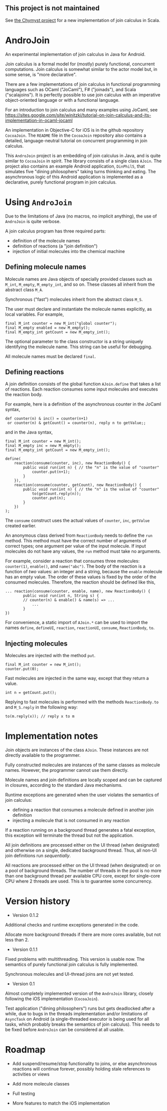 ## This project is not maintained

See [the Chymyst project](https://github.com/Chymyst/chymyst-core) for a new implementation of join calculus in Scala.

AndroJoin
=========

An experimental implementation of join calculus in Java for Android.

Join calculus is a formal model for (mostly) purely functional, concurrent computations. Join calculus is somewhat similar to the actor model but, in some sense, is "more declarative".

There are a few implementations of join calculus in functional programming languages such as OCaml ("JoCaml"), F# ("joinads"), and Scala ("scalajoins"). It is perfectly possible to use join calculus with an imperative object-oriented language or with a functional language.

For an introduction to join calculus and many examples using JoCaml, see https://sites.google.com/site/winitzki/tutorial-on-join-calculus-and-its-implementation-in-ocaml-jocaml

An implementation in Objective-C for iOS is in the github repository `CocoaJoin`. The `README` file in the `CocoaJoin` repository also contains a detailed, language-neutral tutorial on concurrent programming in join calculus.

This `AndroJoin` project is an embedding of join calculus in Java, and is quite similar to `CocoaJoin` in spirit. The library consists of a single class `AJoin`. The project also contains an example Android application, `DinPhil5`, that simulates five "dining philosophers" taking turns thinking and eating. The asynchronous logic of this Android application is implemented as a declarative, purely functional program in join calculus.

Using `AndroJoin`
===============

Due to the limitations of Java (no macros, no implicit anything), the use of `AndroJoin` is quite verbose.

A join calculus program has three required parts:

- definition of the molecule names
- definition of reactions (a "join definition")
- injection of initial molecules into the chemical machine

Defining molecule names
-----------------------

Molecule names are Java objects of specially provided classes such as `M_int`, `M_empty`, `M_empty_int`, and so on. These classes all inherit from the abstract class `M_A`.

Synchronous ("fast") molecules inherit from the abstract class `M_S`.

The user must declare and instantiate the molecule names explicitly, as local variables. For example,

	final M_int counter = new M_int("global counter");
	final M_empty enabled = new M_empty();
	final M_empty_int getCount = new M_empty_int();

The optional parameter to the class constructor is a string uniquely identifying the molecule name. This string can be useful for debugging.

All molecule names must be declared `final`.

Defining reactions
------------------

A join definition consists of the global function `AJoin.define` that takes a list of reactions. Each reaction consumes some input molecules and executes the reaction body.

For example, here is a definition of the asynchronous counter in the JoCaml syntax,

	def counter(n) & inc() = counter(n+1)
	 or counter(n) & getCount() = counter(n), reply n to getValue;;

and in the Java syntax,

	final M_int counter = new M_int();
	final M_empty inc = new M_empty();
	final M_empty_int getCount = new M_empty_int();
	
	define(
		reaction(consume(counter, inc), new ReactionBody() {
			public void run(int n) { // the "n" is the value of "counter"
				counter.put(n+1);
			}
		}), 
		reaction(consume(counter, getCount), new ReactionBody() {
			public void run(int n) { // the "n" is the value of "counter"
				to(getCount.reply(n));
				counter.put(n);
			}
		})
	);

The `consume` construct uses the actual values of `counter`, `inc`, `getValue` created earlier.

An anonymous class derived from `ReactionBody` needs to define the `run` method. This method must have the correct number of arguments of correct types; one argument per value of the input molecule. If input molecules do not have any values, the `run` method must take no arguments.

For example, consider a reaction that consumes three molecules: `counter(1)`, `enable()`, and `name("abc")`. The body of the reaction is a function of _two_ values: an integer and a string, because the `enable` molecule has an empty value. The order of these values is fixed by the order of the consumed molecules. Therefore, the reaction should be defined like this,

	... reaction(consume(counter, enable, name), new ReactionBody() {
			public void run(int n, String s) {
			// counter(n) & enable() & name(s) => ...
				...
			}
	})

For convenience, a static import of `AJoin.*` can be used to import the names `define`, `defineUI`, `reaction`, `reactionUI`, `consume`, `ReactionBody`, `to`.

Injecting molecules
-------------------

Molecules are injected with the method `put`.

	final M_int counter = new M_int();
	counter.put(0);

Fast molecules are injected in the same way, except that they return a value.

	int n = getCount.put();

Replying to fast molecules is performed with the methods `ReactionBody.to` and `M_S.reply` in the following way:

	to(m.reply(x)); // reply x to m


Implementation notes
====================

Join objects are instances of the class `AJoin`. These instances are not directly available to the programmer.

Fully constructed molecules are instances of the same classes as molecule names. However, the programmer cannot use them directly.

Molecule names and join definitions are locally scoped and can be captured in closures, according to the standard Java mechanisms.

Runtime exceptions are generated when the user violates the semantics of join calculus:

- defining a reaction that consumes a molecule defined in another join definition
- injecting a molecule that is not consumed in any reaction

If a reaction running on a background thread generates a fatal exception, this exception will terminate the thread but not the application.

All join definitions are processed either on the UI thread (when designated) and otherwise on a single, dedicated background thread. Thus, all non-UI join definitions run _sequentially_.

All reactions are processed either on the UI thread (when designated) or on a pool of background threads. The number of threads in the pool is no more than one background thread per available CPU core, except for single-core CPU where 2 threads are used. This is to guarantee some concurrency.

Version history
===============

* Version 0.1.2

Additional checks and runtime exceptions generated in the code.

Allocate more background threads if there are more cores available, but not less than 2.

* Version 0.1.1

Fixed problems with multithreading. This version is usable now. The semantics of purely functional join calculus is fully implemented.

Synchronous molecules and UI-thread joins are not yet tested.

* Version 0.1

Almost completely implemented version of the `AndroJoin` library, closely following the iOS implementation (`CocoaJoin`).

Test application ("dining philosophers") runs but gets deadlocked after a while, due to bugs in the threads implementation and/or limitations of `AsyncTask` on Android (a single-threaded executor is being used for all tasks, which probably breaks the semantics of join calculus). This needs to be fixed before `AndroJoin` can be considered at all usable.

Roadmap
=======

- Add suspend/resume/stop functionality to joins, or else asynchronous reactions will continue forever, possibly holding stale references to activities or views

- Add more molecule classes

- Full testing

- More features to match the iOS implementation
